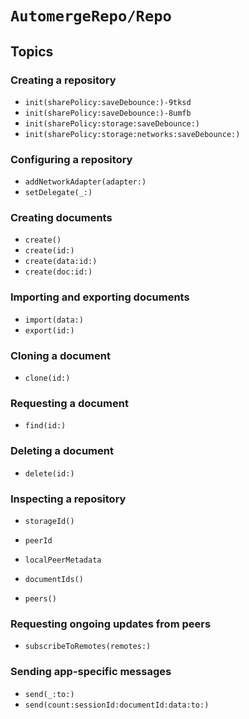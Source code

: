 # ``AutomergeRepo/Repo``

## Topics

### Creating a repository

- ``init(sharePolicy:saveDebounce:)-9tksd``
- ``init(sharePolicy:saveDebounce:)-8umfb``
- ``init(sharePolicy:storage:saveDebounce:)``
- ``init(sharePolicy:storage:networks:saveDebounce:)``

### Configuring a repository

- ``addNetworkAdapter(adapter:)``
- ``setDelegate(_:)``

### Creating documents

- ``create()``
- ``create(id:)``
- ``create(data:id:)``
- ``create(doc:id:)``

### Importing and exporting documents

- ``import(data:)``
- ``export(id:)``

### Cloning a document

- ``clone(id:)``

### Requesting a document

- ``find(id:)``

### Deleting a document

- ``delete(id:)``

### Inspecting a repository

- ``storageId()``
- ``peerId``
- ``localPeerMetadata``

- ``documentIds()``
- ``peers()``

### Requesting ongoing updates from peers

- ``subscribeToRemotes(remotes:)``

### Sending app-specific messages

- ``send(_:to:)``
- ``send(count:sessionId:documentId:data:to:)``
